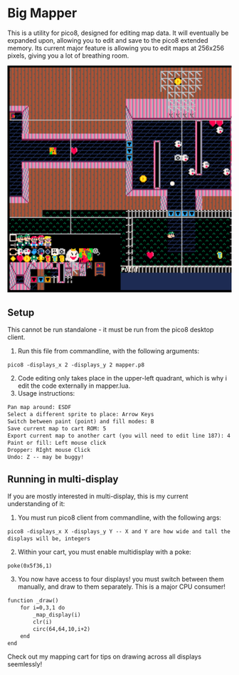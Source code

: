 # Big Mapper
This is a utility for pico8, designed for editing map data. It will eventually be expanded upon, allowing you to edit and save to the pico8 extended memory. Its current major feature is allowing you to edit maps at 256x256 pixels, giving you a lot of breathing room.

![bigmapper_image](bigmapper_image.png)

## Setup
This cannot be run standalone - it must be run from the pico8 desktop client.

1. Run this file from commandline, with the following arguments:
```
pico8 -displays_x 2 -displays_y 2 mapper.p8
```
2. Code editing only takes place in the upper-left quadrant, which is why i edit the code externally in mapper.lua.
3. Usage instructions:
```
Pan map around: ESDF
Select a different sprite to place: Arrow Keys
Switch between paint (point) and fill modes: B
Save current map to cart ROM: 5
Export current map to another cart (you will need to edit line 187): 4
Paint or fill: Left mouse click
Dropper: RIght mouse Click
Undo: Z -- may be buggy!
```

## Running in multi-display
If you are mostly interested in multi-display, this is my current understanding of it:
1. You must run pico8 client from commandline, with the following args:
```
pico8 -displays_x X -displays_y Y -- X and Y are how wide and tall the displays will be, integers
```
2. Within your cart, you must enable multidisplay with a poke:
```
poke(0x5f36,1) 
```
3. You now have access to four displays! you must switch between them manually, and draw to them separately. This is a major CPU consumer!
```
function _draw()
    for i=0,3,1 do
        _map_display(i)
        clr(i)
        circ(64,64,10,i+2)
    end
end
```

Check out my mapping cart for tips on drawing across all displays seemlessly!